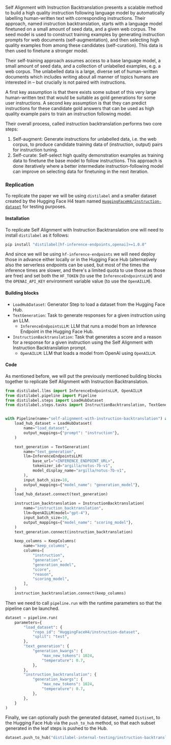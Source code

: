 Self Alignment with Instruction Backtranslation presents a scalable method to build a high quality instruction following language model by automatically labelling human-written text with corresponding instructions. Their approach, named instruction backtranslation, starts with a language model finetuned on a small amount of seed data, and a given web corpus. The seed model is used to construct training examples by generating instruction prompts for web documents (self-augmentation), and then selecting high quality examples from among these candidates (self-curation). This data is then used to finetune a stronger model.

Their self-training approach assumes access to a base language model, a small amount of seed data, and a collection of unlabelled examples, e.g. a web corpus. The unlabelled data is a large, diverse set of human-written documents which includes writing about all manner of topics humans are interested in – but crucially is not paired with instructions.

A first key assumption is that there exists some subset of this very large human-written text that would be suitable as gold generations for some user instructions. A second key assumption is that they can predict instructions for these candidate gold answers that can be used as high quality example pairs to train an instruction following model.

Their overall process, called instruction backtranslation performs two core steps:
1. Self-augment: Generate instructions for unlabelled data, i.e. the web corpus, to produce candidate training data of (instruction, output) pairs for instruction tuning.
2. Self-curate: Self-select high quality demonstration examples as training data to finetune the base model to follow instructions. This approach is done iteratively where a better intermediate instruction-following model can improve on selecting data for finetuning in the next iteration.

### Replication

To replicate the paper we will be using `distilabel` and a smaller dataset created by the Hugging Face H4 team named [`HuggingFaceH4/instruction-dataset`](https://huggingface.co/datasets/HuggingFaceH4/instruction-dataset) for testing purposes.

#### Installation

To replicate Self Alignment with Instruction Backtranslation one will need to install `distilabel` as it follows:

```bash
pip install "distilabel[hf-inference-endpoints,openai]>=1.0.0"
```

And since we will be using `hf-inference-endpoints` we will need deploy those in advance either locally or in the Hugging Face Hub (alternatively also the serverless endpoints can be used, but most of the times the inference times are slower, and there's a limited quota to use those as those are free) and set both the `HF_TOKEN` (to use the `InferenceEndpointsLLM`) and the `OPENAI_API_KEY` environment variable value (to use the `OpenAILLM`).

#### Building blocks

* `LoadHubDataset`: Generator Step to load a dataset from the Hugging Face Hub.
* `TextGeneration`: Task to generate responses for a given instruction using an LLM.
    * `InferenceEndpointsLLM`: LLM that runs a model from an Inference Endpoint in the Hugging Face Hub.
* `InstructionBacktranslation`: Task that generates a score and a reason for a response for a given instruction using the Self Alignment with Instruction Backtranslation prompt.
    * `OpenAILLM`: LLM that loads a model from OpenAI using `OpenAILLM`.

#### Code

As mentioned before, we will put the previously mentioned building blocks together to replicate Self Alignment with Instruction Backtranslation.

```python
from distilabel.llms import InferenceEndpointsLLM, OpenAILLM
from distilabel.pipeline import Pipeline
from distilabel.steps import LoadHubDataset
from distilabel.steps.tasks import InstructionBacktranslation, TextGeneration


with Pipeline(name="self-alignment-with-instruction-backtranslation") as pipeline:
    load_hub_dataset = LoadHubDataset(
        name="load_dataset",
        output_mappings={"prompt": "instruction"},
    )

    text_generation = TextGeneration(
        name="text_generation",
        llm=InferenceEndpointsLLM(
            base_url="<INFERENCE_ENDPOINT_URL>",
            tokenizer_id="argilla/notus-7b-v1",
            model_display_name="argilla/notus-7b-v1",
        ),
        input_batch_size=10,
        output_mappings={"model_name": "generation_model"},
    )
    load_hub_dataset.connect(text_generation)

    instruction_backtranslation = InstructionBacktranslation(
        name="instruction_backtranslation",
        llm=OpenAILLM(model="gpt-4"),
        input_batch_size=10,
        output_mappings={"model_name": "scoring_model"},
    )
    text_generation.connect(instruction_backtranslation)

    keep_columns = KeepColumns(
        name="keep_columns",
        columns=[
            "instruction",
            "generation",
            "generation_model",
            "score",
            "reason",
            "scoring_model",
        ],
    )
    instruction_backtranslation.connect(keep_columns)
```

Then we need to call `pipeline.run` with the runtime parameters so that the pipeline can be launched.

```python
dataset = pipeline.run(
    parameters={
        "load_dataset": {
            "repo_id": "HuggingFaceH4/instruction-dataset",
            "split": "test",
        },
        "text_generation": {
            "generation_kwargs": {
                "max_new_tokens": 1024,
                "temperature": 0.7,
            },
        },
        "instruction_backtranslation": {
            "generation_kwargs": {
                "max_new_tokens": 1024,
                "temperature": 0.7,
            },
        },
    }
)
```

Finally, we can optionally push the generated dataset, named `Distiset`, to the Hugging Face Hub via the `push_to_hub` method, so that each subset generated in the leaf steps is pushed to the Hub.

```python
dataset.push_to_hub("distilabel-internal-testing/instruction-backtranslation-instruction-dataset", private=True)
```
